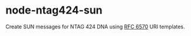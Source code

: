 # node-ntag424-sun

Create SUN messages for NTAG 424 DNA using [RFC 6570](https://datatracker.ietf.org/doc/html/rfc6570) URI templates.
